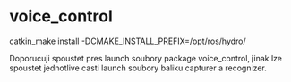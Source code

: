 voice_control
=============

catkin_make install -DCMAKE_INSTALL_PREFIX=/opt/ros/hydro/

Doporucuji spoustet pres launch soubory package voice_control, jinak lze spoustet jednotlive casti launch soubory baliku capturer a recognizer.
